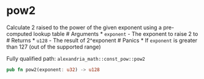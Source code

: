 # pow2

Calculate 2 raised to the power of the given exponent using a pre-computed lookup table # Arguments * `exponent` - The exponent to raise 2 to # Returns * `u128` - The result of 2^exponent # Panics * If `exponent` is greater than 127 (out of the supported range)

Fully qualified path: `alexandria_math::const_pow::pow2`

```rust
pub fn pow2(exponent: u32) -> u128
```

